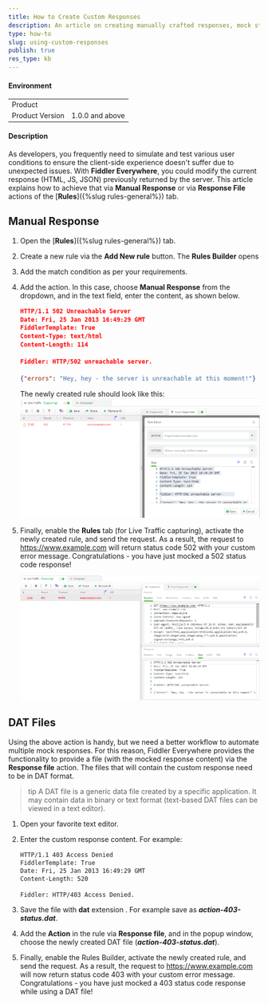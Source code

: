 ```yaml
---
title: How to Create Custom Responses
description: An article on creating manually crafted responses, mock status codes, and use external files with predefined responses.
type: how-to
slug: using-custom-responses
publish: true
res_type: kb
---
```



#### Environment

|   |   |
|---|---|
| Product   |
| Product Version | 1.0.0 and above  |

#### Description

As developers, you frequently need to simulate and test various user conditions to ensure the client-side experience doesn't suffer due to unexpected issues. With **Fiddler Everywhere**, you could modify the current response (HTML, JS, JSON) previously returned by the server. This article explains how to achieve that via **Manual Response** or via **Response File** actions of the [**Rules**]({%slug rules-general%}) tab.

## Manual Response

1. Open the [**Rules**]({%slug rules-general%}) tab.

1. Create a new rule via the **Add New rule** button. The **Rules Builder** opens

1. Add the match condition as per your requirements.

1. Add the action. In this case, choose **Manual Response** from the dropdown, and in the text field, enter the content, as shown below.

    ```JSON
    HTTP/1.1 502 Unreachable Server
    Date: Fri, 25 Jan 2013 16:49:29 GMT
    FiddlerTemplate: True
    Content-Type: text/html
    Content-Length: 114

    Fiddler: HTTP/502 unreachable server.      

    {"errors": "Hey, hey - the server is unreachable at this moment!"}
    ```
    The newly created rule should look like this:
    ![Manually crafted response to mock 502 status code and error message](../images/kb/dat-files/manually-crafted-502.png)

5. Finally, enable the **Rules** tab (for Live Traffic capturing), activate the newly created rule, and send the request. As a result, the request to https://www.example.com will return status code 502 with your custom error message. Congratulations - you have just mocked a 502 status code response!

    ![Manually crafted response to mock 502 status code and error message](../images/kb/dat-files/manually-crafted-502-inspector.png)

## DAT Files

Using the above action is handy, but we need a better workflow to automate multiple mock responses. For this reason, Fiddler Everywhere provides the functionality to provide a file (with the mocked response content) via the **Response file** action. The files that will contain the custom response need to be in DAT format.

>tip A DAT file is a generic data file created by a specific application. It may contain data in binary or text format (text-based DAT files can be viewed in a text editor).

1. Open your favorite text editor.

2. Enter the custom response content. For example:

    ```
    HTTP/1.1 403 Access Denied
    FiddlerTemplate: True
    Date: Fri, 25 Jan 2013 16:49:29 GMT
    Content-Length: 520
    
    Fiddler: HTTP/403 Access Denied. 
    ```
3. Save the file with **dat** extension . For example save as **_action-403-status.dat_**.

4. Add the **Action** in the rule via **Response file**, and in the popup window, choose the newly created DAT file (**_action-403-status.dat_**).

5. Finally, enable the Rules Builder, activate the newly created rule, and send the request. As a result, the request to https://www.example.com will now return status code 403 with your custom error message. Congratulations - you have just mocked a 403 status code response while using a DAT file!